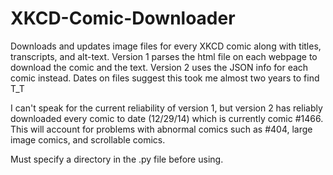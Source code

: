 XKCD-Comic-Downloader
=====================

Downloads and updates image files for every XKCD comic along with titles, transcripts, and alt-text.
Version 1 parses the html file on each webpage to download the comic and the text. Version 2 uses the JSON info for each comic instead. Dates on files suggest this took me almost two years to find T_T

I can't speak for the current reliability of version 1, but version 2 has reliably downloaded every comic to date (12/29/14) which is currently comic #1466. This will account for problems with abnormal comics such as #404, large image comics, and scrollable comics.

Must specify a directory in the .py file before using.
